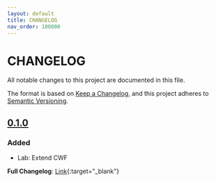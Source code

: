 ```yaml
---
layout: default
title: CHANGELOG
nav_order: 100000
---
```

# CHANGELOG

All notable changes to this project are documented in this file.

The format is based on [Keep a Changelog](https://keepachangelog.com/en/1.0.0/),
and this project adheres to [Semantic Versioning](https://semver.org/spec/v2.0.0.html).

## [0.1.0] 

### Added

- Lab: Extend CWF

**Full Changelog**: [Link](https://github.com/CreatorWorkflowsNow/lab_extendcwf/releases/tag/v0.1.0){:target="_blank"}

[0.1.0]: https://github.com/CreatorWorkflowsNow/lab_extendcwf/releases/tag/v0.1.0
